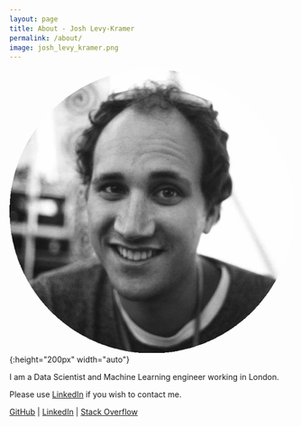 ```yaml
---
layout: page
title: About - Josh Levy-Kramer
permalink: /about/
image: josh_levy_kramer.png
---
```


![Josh Levy-Kramer](https://raw.githubusercontent.com/joshlk/www.robotchinwag.com/master/static/img/josh_levy_kramer.png  "Josh Levy-Kramer"){:height="200px" width="auto"}

I am a Data Scientist and Machine Learning engineer working in London.

Please use [LinkedIn](https://www.linkedin.com/in/joshlevykramer) if you wish to contact me.

[GitHub](https://github.com/joshlk) | [LinkedIn](https://www.linkedin.com/in/joshlevykramer) | [Stack Overflow](https://stackoverflow.com/users/1110328/joshlk)
